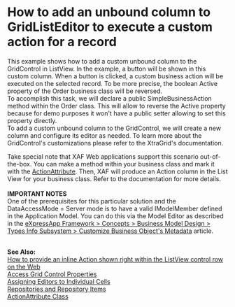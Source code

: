 # How to add an unbound column to GridListEditor to execute a custom action for a record


<p>This example shows how to add a custom unbound column to the GridControl in ListView. In the example, a button will be shown in this custom column. When a button is clicked, a custom business action will be executed on the selected record. To be more precise, the boolean Active property of the Order business class will be reversed.<br /> To accomplish this task, we will declare a public SimpleBusinessAction method within the Order class. This will allow to reverse the Active property because for demo purposes it won't have a public setter allowing to set this property directly.<br /> To add a custom unbound column to the GridControl, we will create a new column and configure its editor as needed. To learn more about the GridControl's customizations please refer to the XtraGrid's documentation.</p>
<p>Take special note that XAF Web applications support this scenario out-of-the-box. You can make a method within your business class and mark it with the <a href="http://www.devexpress.com/Help/?document=ExpressApp/clsDevExpressPersistentBaseActionAttributetopic.htm">ActionAttribute</a>. Then, XAF will produce an Action column in the List View for your business class. Refer to the documentation for more details.<br /><br /><strong>IMPORTANT NOTES</strong><br />One of the prerequisites for this particular solution and the DataAccessMode = Server mode is to have a valid IModelMember defined in the Application Model. You can do this via the Model Editor as described in the <a href="https://documentation.devexpress.com/#Xaf/CustomDocument3583">eXpressApp Framework > Concepts > Business Model Design > Types Info Subsystem > Customize Business Object's Metadata</a> article.<br /><br /></p>
<p><strong>See Also:</strong><br /> <a href="https://www.devexpress.com/Support/Center/p/K18108">How to provide an inline Action shown right within the ListView control row on the Web</a><br /> <a href="http://www.devexpress.com/Help/?document=expressapp/customdocument2739.htm">Access Grid Control Properties</a><br /> <a href="http://www.devexpress.com/Help/?document=XtraGrid/CustomDocument747.htm">Assigning Editors to Individual Cells</a><br /> <a href="http://www.devexpress.com/Help/?document=XtraEditors/CustomDocument1009.htm">Repositories and Repository Items</a><br /> <a href="http://www.devexpress.com/Help/?document=ExpressApp/clsDevExpressPersistentBaseActionAttributetopic.htm">ActionAttribute Class</a></p>

<br/>


